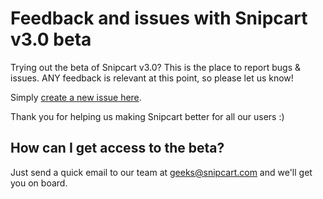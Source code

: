 # Feedback and issues with Snipcart v3.0 beta

Trying out the beta of Snipcart v3.0? This is the place to report bugs & issues. ANY feedback is relevant at this point, so please let us know! 

Simply [create a new issue here](https://github.com/snipcart/snipcart-v3-feedback/issues/new/choose).

Thank you for helping us making Snipcart better for all our users :)

## How can I get access to the beta?

Just send a quick email to our team at [geeks@snipcart.com](mailto:geeks@snipcart.com) and we'll get you on board.

